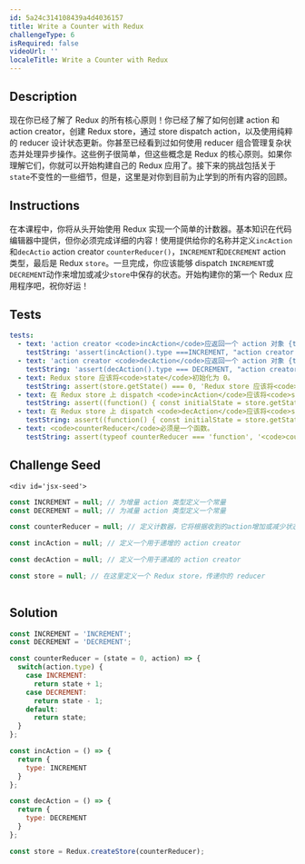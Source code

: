 ```yaml
---
id: 5a24c314108439a4d4036157
title: Write a Counter with Redux
challengeType: 6
isRequired: false
videoUrl: ''
localeTitle: Write a Counter with Redux
---
```


## Description
<section id='description'>
现在你已经了解了 Redux 的所有核心原则！你已经了解了如何创建 action 和 action creator，创建 Redux store，通过 store dispatch action，以及使用纯粹的 reducer 设计状态更新。你甚至已经看到过如何使用 reducer 组合管理复杂状态并处理异步操作。这些例子很简单，但这些概念是 Redux 的核心原则。如果你理解它们，你就可以开始构建自己的 Redux 应用了。接下来的挑战包括关于<code>state</code>不变性的一些细节，但是，这里是对你到目前为止学到的所有内容的回顾。
</section>

## Instructions
<section id='instructions'>
在本课程中，你将从头开始使用 Redux 实现一个简单的计数器。基本知识在代码编辑器中提供，但你必须完成详细的内容！使用提供给你的名称并定义<code>incAction</code>和<code>decActio</code> action creator <code>counterReducer()</code>，<code>INCREMENT</code>和<code>DECREMENT</code> action 类型，最后是 Redux <code>store</code>。一旦完成，你应该能够 dispatch <code>INCREMENT</code>或<code>DECREMENT</code>动作来增加或减少<code>store</code>中保存的状态。开始构建你的第一个 Redux 应用程序吧，祝你好运！
</section>

## Tests
<section id='tests'>

```yml
tests:
  - text: 'action creator <code>incAction</code>应返回一个 action 对象 {type:"INCREMENT"}。'
    testString: 'assert(incAction().type ===INCREMENT, "action creator <code>incAction</code>应返回一个 action 对象 {type:\"INCREMENT\"}。");'
  - text: 'action creator <code>decAction</code>应返回一个 action 对象 {type:"DECREMENT"}。'
    testString: 'assert(decAction().type === DECREMENT, "action creator <code>decAction</code>应返回一个 action 对象 {type:\"DECREMENT\"}。");'
  - text: Redux store 应该将<code>state</code>初始化为 0。
    testString: assert(store.getState() === 0, 'Redux store 应该将<code>state</code>初始化为 0。');
  - text: 在 Redux store 上 dispatch <code>incAction</code>应该将<code>state</code>增加 1。
    testString: assert((function() { const initialState = store.getState(); store.dispatch(incAction()); const incState = store.getState(); return initialState + 1 === incState })(), 'Redux store 上 dispatch <code>incAction</code>应该将<code>state</code>增加 1。');
  - text: 在 Redux store 上 dispatch <code>decAction</code>应该将<code>state</code>减少 1。
    testString: assert((function() { const initialState = store.getState(); store.dispatch(decAction()); const decState = store.getState(); return initialState - 1 === decState })(), '在 Redux store 上 dispatch <code>decAction</code>应该将<code>state</code>减少 1。');
  - text: <code>counterReducer</code>必须是一个函数。
    testString: assert(typeof counterReducer === 'function', '<code>counterReducer</code>必须是一个函数。');

```

</section>

## Challenge Seed
<section id='challengeSeed'>






    <div id='jsx-seed'>
    
```jsx
const INCREMENT = null; // 为增量 action 类型定义一个常量
const DECREMENT = null; // 为减量 action 类型定义一个常量

const counterReducer = null; // 定义计数器，它将根据收到的action增加或减少状态

const incAction = null; // 定义一个用于递增的 action creator

const decAction = null; // 定义一个用于递减的 action creator

const store = null; // 在这里定义一个 Redux store，传递你的 reducer
    
```
</div>





</section>

## Solution
<section id='solution'>

```js
const INCREMENT = 'INCREMENT';
const DECREMENT = 'DECREMENT';

const counterReducer = (state = 0, action) => {
  switch(action.type) {
    case INCREMENT:
      return state + 1;
    case DECREMENT:
      return state - 1;
    default:
      return state;
  }
};

const incAction = () => {
  return {
    type: INCREMENT
  }
};

const decAction = () => {
  return {
    type: DECREMENT
  }
};

const store = Redux.createStore(counterReducer);
```

</section>
              